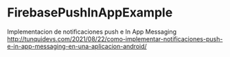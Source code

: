 # FirebasePushInAppExample
Implementacion de notificaciones push e In App Messaging
http://tunquidevs.com/2021/08/22/como-implementar-notificaciones-push-e-in-app-messaging-en-una-aplicacion-android/
